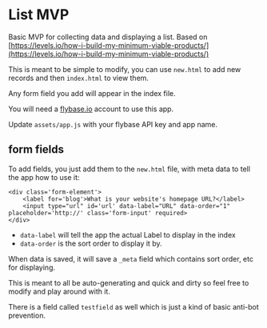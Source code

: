 # List MVP

Basic MVP for collecting data and displaying a list. Based on [https://levels.io/how-i-build-my-minimum-viable-products/](https://levels.io/how-i-build-my-minimum-viable-products/)

This is meant to be simple to modify, you can use `new.html` to add new records and then `index.html` to view them.

Any form field you add will appear in the index file.

You will need a [flybase.io](https://flybase.io/) account to use this app.

Update `assets/app.js` with your flybase API key and app name.

## form fields

To add fields, you just add them to the `new.html` file, with meta data to tell the app how to use it:

```
<div class='form-element'>
	<label for='blog'>What is your website's homepage URL?</label>
	<input type="url" id='url' data-label="URL" data-order="1" placeholder='http://' class='form-input' required>
</div>
```

- `data-label` will tell the app the actual Label to display in the index
- `data-order` is the sort order to display it by.

When data is saved, it will save a `_meta` field which contains sort order, etc for displaying.

This is meant to all be auto-generating and quick and dirty so feel free to modify and play around with it.

There is a field called `testfield` as well which is just a kind of basic anti-bot prevention. 
